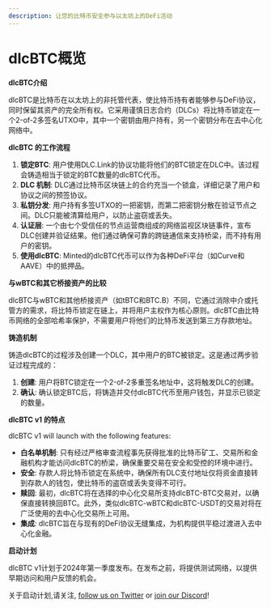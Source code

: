 ```yaml
---
description: 让您的比特币安全参与以太坊上的DeFi活动
---
```


# dlcBTC概览

**dlcBTC介绍**

dlcBTC是比特币在以太坊上的非托管代表，使比特币持有者能够参与DeFi协议，同时保留其资产的完全所有权。它采用谨慎日志合约（DLCs）将比特币锁定在一个2-of-2多签名UTXO中，其中一个密钥由用户持有，另一个密钥分布在去中心化网络中。

**dlcBTC 的工作流程**

1. **锁定BTC**: 用户使用DLC.Link的协议功能将他们的BTC锁定在DLC中。该过程会铸造相当于锁定的BTC数量的dlcBTC代币。
2. **DLC 机制**: DLC通过比特币区块链上的合约充当一个锁盒，详细记录了用户和协议之间的预签协议。
3. **私钥分发**: 用户持有多签UTXO的一把密钥，而第二把密钥分散在验证节点之间。DLC只能被清算给用户，以防止盗窃或丢失。
4. **认证层**:  一个由七个受信任的节点运营商组成的网络监视区块链事件，宣布DLC创建并验证结果。他们通过确保可靠的跨链通信来支持桥梁，而不持有用户的密钥。
5. **使用dlcBTC**: Minted的dlcBTC代币可以作为各种DeFi平台（如Curve和AAVE）中的抵押品。

**与wBTC和其它桥接资产的比较**

dlcBTC与wBTC和其他桥接资产（如tBTC和BTC.B）不同，它通过消除中介或托管方的需求，将比特币锁定在链上，并将用户主权作为核心原则。dlcBTC由比特币网络的全部哈希率保护，不需要用户将他们的比特币发送到第三方存款地址。

**铸造机制**

铸造dlcBTC的过程涉及创建一个DLC，其中用户的BTC被锁定。这是通过两步验证过程完成的：

1. **创建**: 用户将BTC锁定在一个2-of-2多重签名地址中，这将触发DLC的创建。
2. **确认**: 确认锁定BTC后，将铸造并交付dlcBTC代币至用户钱包，并显示已锁定的数量。

**dlcBTC v1 的特点**

dlcBTC v1 will launch with the following features:

* **白名单机制**: 只有经过严格审查流程事先获得批准的比特币矿工、交易所和金融机构才能访问dlcBTC的桥梁，确保重要交易在安全和受控的环境中进行。
* **安全**: 存款人将比特币锁定在系统中，确保所有DLC支付地址仅将资金直接转到存款人的钱包，使比特币的盗窃或丢失变得不可行。
* **赎回**: 最初，dlcBTC将在选择的中心化交易所支持dlcBTC-BTC交易对，以确保直接转换回BTC。此外，类似dlcBTC-wBTC和dlcBTC-USDT的交易对将在广泛使用的去中心化交易所上可用。
* **集成**: dlcBTC旨在与现有的DeFi协议无缝集成，为机构提供平稳过渡进入去中心化金融。

**启动计划**

dlcBTC v1计划于2024年第一季度发布。在发布之前，将提供测试网络，以提供早期访问和用户反馈的机会。

关于启动计划,请关注, [follow us on Twitter](https://twitter.com/dlc\_link) or [join our Discord](https://discord.gg/pA4rVKfNAA)!
